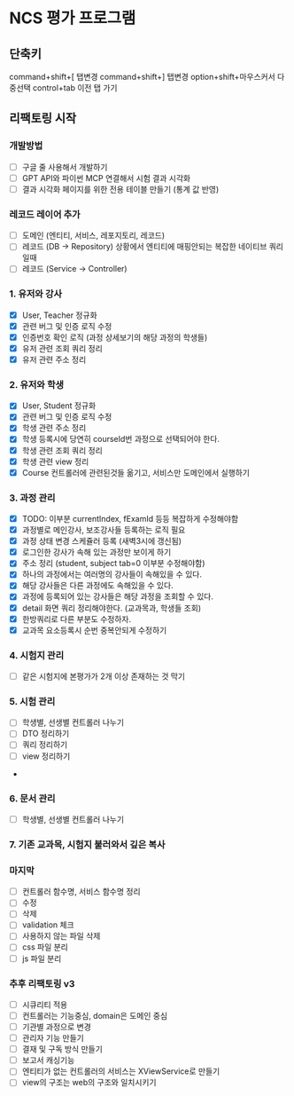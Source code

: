 # NCS 평가 프로그램

## 단축키

command+shift+[ 탭변경
command+shift+] 탭변경
option+shift+마우스커서 다중선택
control+tab 이전 탭 가기

## 리팩토링 시작

### 개발방법

- [ ] 구글 줄 사용해서 개발하기
- [ ] GPT API와 파이썬 MCP 연결해서 시험 결과 시각화
- [ ] 결과 시각화 페이지를 위한 전용 테이블 만들기 (통계 값 반영)

### 레코드 레이어 추가

- [ ] 도메인 (엔티티, 서비스, 레포지토리, 레코드)
- [ ] 레코드 (DB -> Repository) 상황에서 엔티티에 매핑안되는 복잡한 네이티브 쿼리일때
- [ ] 레코드 (Service -> Controller)

### 1. 유저와 강사

- [x] User, Teacher 정규화
- [x] 관련 버그 및 인증 로직 수정
- [x] 인증번호 확인 로직 (과정 상세보기의 해당 과정의 학생들)
- [x] 유저 관련 조회 쿼리 정리
- [x] 유저 관련 주소 정리

### 2. 유저와 학생

- [x] User, Student 정규화
- [x] 관련 버그 및 인증 로직 수정
- [x] 학생 관련 주소 정리
- [x] 학생 등록시에 당연히 courseId번 과정으로 선택되어야 한다.
- [x] 학생 관련 조회 쿼리 정리
- [x] 학생 관련 view 정리
- [x] Course 컨트롤러에 관련된것들 옮기고, 서비스만 도메인에서 실행하기

### 3. 과정 관리

- [x] TODO: 이부분 currentIndex, fExamId 등등 복잡하게 수정해야함
- [x] 과정별로 메인강사, 보조강사들 등록하는 로직 필요
- [x] 과정 상태 변경 스케쥴러 등록 (새벽3시에 갱신됨)
- [x] 로그인한 강사가 속해 있는 과정만 보이게 하기
- [x] 주소 정리 (student, subject tab=0 이부분 수정해야함)
- [x] 하나의 과정에서는 여러명의 강사들이 속해있을 수 있다.
- [x] 해당 강사들은 다른 과정에도 속해있을 수 있다.
- [x] 과정에 등록되어 있는 강사들은 해당 과정을 조회할 수 있다.
- [x] detail 화면 쿼리 정리해야한다. (교과목과, 학생들 조회)
- [x] 한방쿼리로 다른 부분도 수정하자.
- [x] 교과목 요소등록시 순번 중복안되게 수정하기

### 4. 시험지 관리

- [ ] 같은 시험지에 본평가가 2개 이상 존재하는 것 막기

### 5. 시험 관리

- [ ] 학생별, 선생별 컨트롤러 나누기
- [ ] DTO 정리하기
- [ ] 쿼리 정리하기
- [ ] view 정리하기
-

### 6. 문서 관리

- [ ] 학생별, 선생별 컨트롤러 나누기

### 7. 기존 교과목, 시험지 불러와서 깊은 복사

### 마지막

- [ ] 컨트롤러 함수명, 서비스 함수명 정리
- [ ] 수정
- [ ] 삭제
- [ ] validation 체크
- [ ] 사용하지 않는 파일 삭제
- [ ] css 파일 분리
- [ ] js 파일 분리

### 추후 리팩토링 v3

- [ ] 시큐리티 적용
- [ ] 컨트롤러는 기능중심, domain은 도메인 중심
- [ ] 기관별 과정으로 변경
- [ ] 관리자 기능 만들기
- [ ] 결재 및 구독 방식 만들기
- [ ] 보고서 캐싱기능
- [ ] 엔티티가 없는 컨트롤러의 서비스는 XViewService로 만들기
- [ ] view의 구조는 web의 구조와 일치시키기